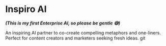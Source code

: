 # Inspiro AI

**_(This is my first Enterprise AI, so please be gentle 😅)_**

An inspiring AI partner to co-create compelling metaphors and one-liners. Perfect for content creators and marketers seeking fresh ideas.
git
